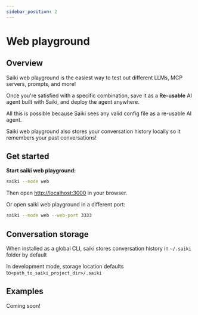 ```yaml
---
sidebar_position: 2
---
```


# Web playground 

## Overview

Saiki web playground is the easiest way to test out different LLMs, MCP servers, prompts, and more!

Once you're satisfied with a specific combination, save it as a **Re-usable** AI agent built with Saiki, and deploy the agent anywhere.

All this is possible because Saiki sees any valid config file as a re-usable AI agent.

Saiki web playground also stores your conversation history locally so it remembers your past conversations!

## Get started
**Start saiki web playground:**

```bash
saiki --mode web
```
Then open [http://localhost:3000](http://localhost:3000) in your browser.

Or open saiki web playground in a different port:

```bash
saiki --mode web --web-port 3333
```

## Conversation storage

When installed as a global CLI, saiki stores conversation history in `~/.saiki` folder by default

In development mode, storage location defaults to`<path_to_saiki_project_dir>/.saiki`

## Examples
Coming soon!